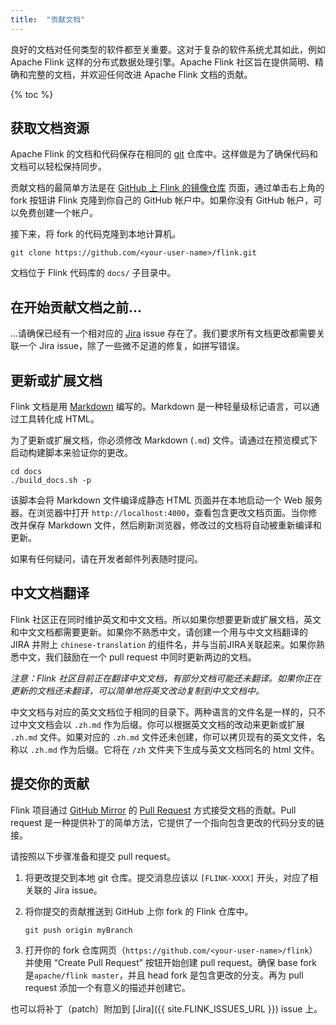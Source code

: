 ```yaml
---
title:  "贡献文档"
---
```


良好的文档对任何类型的软件都至关重要。这对于复杂的软件系统尤其如此，例如 Apache Flink 这样的分布式数据处理引擎。Apache Flink 社区旨在提供简明、精确和完整的文档，并欢迎任何改进 Apache Flink 文档的贡献。

{% toc %}

## 获取文档资源

Apache Flink 的文档和代码保存在相同的 [git](http://git-scm.com/) 仓库中。这样做是为了确保代码和文档可以轻松保持同步。

贡献文档的最简单方法是在 [GitHub 上 Flink 的镜像仓库](https://github.com/apache/flink) 页面，通过单击右上角的 fork 按钮讲 Flink 克隆到你自己的 GitHub 帐户中。如果你没有 GitHub 帐户，可以免费创建一个帐户。

接下来，将 fork 的代码克隆到本地计算机。

```
git clone https://github.com/<your-user-name>/flink.git
```

文档位于 Flink 代码库的 `docs/` 子目录中。

## 在开始贡献文档之前...

...请确保已经有一个相对应的 [Jira](https://issues.apache.org/jira/browse/FLINK) issue 存在了。我们要求所有文档更改都需要关联一个 Jira issue，除了一些微不足道的修复，如拼写错误。

## 更新或扩展文档

Flink 文档是用 [Markdown](http://daringfireball.net/projects/markdown/) 编写的。Markdown 是一种轻量级标记语言，可以通过工具转化成 HTML。

为了更新或扩展文档，你必须修改 Markdown (`.md`) 文件。请通过在预览模式下启动构建脚本来验证你的更改。

```
cd docs
./build_docs.sh -p
```

该脚本会将 Markdown 文件编译成静态 HTML 页面并在本地启动一个 Web 服务器。在浏览器中打开 `http://localhost:4000`，查看包含更改文档页面。当你修改并保存 Markdown 文件，然后刷新浏览器，修改过的文档将自动被重新编译和更新。

如果有任何疑问，请在开发者邮件列表随时提问。

## 中文文档翻译

Flink 社区正在同时维护英文和中文文档。所以如果你想要更新或扩展文档，英文和中文文档都需要更新。如果你不熟悉中文，请创建一个用与中文文档翻译的 JIRA 并附上 `chinese-translation` 的组件名，并与当前JIRA关联起来。如果你熟悉中文，我们鼓励在一个 pull request 中同时更新两边的文档。

*注意：Flink 社区目前正在翻译中文文档，有部分文档可能还未翻译。如果你正在更新的文档还未翻译，可以简单地将英文改动复制到中文文档中。*

中文文档与对应的英文文档位于相同的目录下。两种语言的文件名是一样的，只不过中文文档会以 `.zh.md` 作为后缀。你可以根据英文文档的改动来更新或扩展 `.zh.md` 文件。如果对应的 `.zh.md` 文件还未创建，你可以拷贝现有的英文文件，名称以 `.zh.md` 作为后缀。它将在 `/zh` 文件夹下生成与英文文档同名的 html 文件。

## 提交你的贡献

Flink 项目通过 [GitHub Mirror](https://github.com/apache/flink) 的 [Pull Request](https://help.github.com/articles/using-pull-requests) 方式接受文档的贡献。Pull request 是一种提供补丁的简单方法，它提供了一个指向包含更改的代码分支的链接。

请按照以下步骤准备和提交 pull request。

1. 将更改提交到本地 git 仓库。提交消息应该以 `[FLINK-XXXX]` 开头，对应了相关联的 Jira issue。

2. 将你提交的贡献推送到 GitHub 上你 fork 的 Flink 仓库中。

	```
	git push origin myBranch
	```

3. 打开你的 fork 仓库网页（`https://github.com/<your-user-name>/flink`）并使用 “Create Pull Request” 按钮开始创建 pull request。确保 base fork 是`apache/flink master`，并且 head fork 是包含更改的分支。再为 pull request 添加一个有意义的描述并创建它。

也可以将补丁（patch）附加到 [Jira]({{ site.FLINK_ISSUES_URL }}) issue 上。